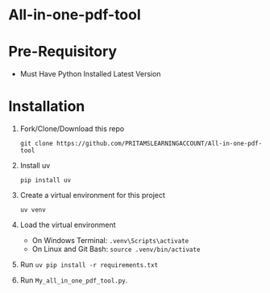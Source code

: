 # All-in-one-pdf-tool

# Pre-Requisitory

- Must Have Python Installed Latest Version

# Installation

1. Fork/Clone/Download this repo

   `git clone https://github.com/PRITAMSLEARNINGACCOUNT/All-in-one-pdf-tool`

2. Install uv

   `pip install uv`

3. Create a virtual environment for this project

   `uv venv`

4. Load the virtual environment

   - On Windows Terminal: `.venv\Scripts\activate`
   - On Linux and Git Bash: `source .venv/bin/activate`

5. Run `uv pip install -r requirements.txt`

6. Run `My_all_in_one_pdf_tool.py`.
